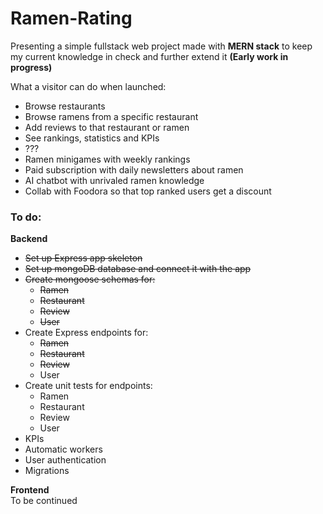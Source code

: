 # Ramen-Rating

Presenting a simple fullstack web project made with **MERN stack** to keep my current knowledge in check and further extend it  **(Early work in progress)**  

What a visitor can do when launched:  
* Browse restaurants  
* Browse ramens from a specific restaurant
* Add reviews to that restaurant or ramen
* See rankings, statistics and KPIs
* ???
* Ramen minigames with weekly rankings
* Paid subscription with daily newsletters about ramen
* AI chatbot with unrivaled ramen knowledge
* Collab with Foodora so that top ranked users get a discount

### To do: ###  
**Backend**  
* ~~Set up Express app skeleton~~
* ~~Set up mongoDB database and connect it with the app~~
* ~~Create mongoose schemas for:~~
  - ~~Ramen~~
  - ~~Restaurant~~
  - ~~Review~~
  - ~~User~~
* Create Express endpoints for:
  - ~~Ramen~~
  - ~~Restaurant~~
  - ~~Review~~
  - User
* Create unit tests for endpoints:
  - Ramen
  - Restaurant
  - Review
  - User
* KPIs
* Automatic workers
* User authentication
* Migrations

**Frontend**  
To be continued
